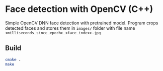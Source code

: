 # Face detection with OpenCV (C++)

Simple OpenCV DNN face detection with pretrained model. Program crops detected faces and stores them in ```images/``` folder with file name ```<milliseconds_since_epoch>_<face_index>.jpg```

## Build

```bash
cmake .
make
```


